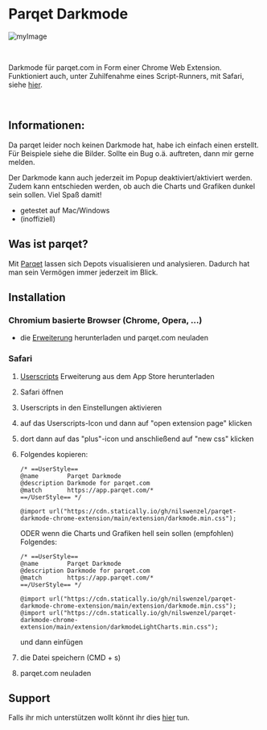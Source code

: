 # Parqet Darkmode
![myImage](../docs/gifs/readme_images.gif)

<br/>

Darkmode für parqet.com in Form einer Chrome Web Extension. <br/>
Funktioniert auch, unter Zuhilfenahme eines Script-Runners, mit Safari, siehe [hier](#safari).

<br/>

## Informationen:
Da parqet leider noch keinen Darkmode hat, habe ich einfach einen erstellt. Für Beispiele siehe die Bilder. Sollte ein Bug o.ä. auftreten, dann mir gerne melden.

Der Darkmode kann auch jederzeit im Popup deaktiviert/aktiviert werden. Zudem kann entschieden werden, ob auch die Charts und Grafiken dunkel sein sollen.
Viel Spaß damit!

- getestet auf Mac/Windows
- (inoffiziell)

## Was ist parqet?
Mit [Parqet](https://www.parqet.com) lassen sich Depots visualisieren und analysieren. Dadurch hat man sein Vermögen immer jederzeit im Blick.

## Installation

### Chromium basierte Browser (Chrome, Opera, ...)
- die [Erweiterung](https://chrome.google.com/webstore/detail/parqet-darkmode/jfhpcliegfecjhjehclnhnngbjndodoj?hl) herunterladen und parqet.com neuladen

### Safari
1. [Userscripts](https://apps.apple.com/us/app/userscripts/id1463298887) Erweiterung aus dem App Store herunterladen
2. Safari öffnen
3. Userscripts in den Einstellungen aktivieren
4. auf das Userscripts-Icon und dann auf "open extension page" klicken
5. dort dann auf das "plus"-icon und anschließend auf "new css" klicken
6. Folgendes kopieren:
    ```
    /* ==UserStyle==
    @name        Parqet Darkmode
    @description Darkmode for parqet.com
    @match       https://app.parqet.com/*
    ==/UserStyle== */

    @import url("https://cdn.statically.io/gh/nilswenzel/parqet-darkmode-chrome-extension/main/extension/darkmode.min.css");
    ```
    ODER wenn die Charts und Grafiken hell sein sollen (empfohlen) Folgendes: 

    ```
    /* ==UserStyle==
    @name        Parqet Darkmode
    @description Darkmode for parqet.com
    @match       https://app.parqet.com/*
    ==/UserStyle== */

    @import url("https://cdn.statically.io/gh/nilswenzel/parqet-darkmode-chrome-extension/main/extension/darkmode.min.css");
    @import url("https://cdn.statically.io/gh/nilswenzel/parqet-darkmode-chrome-extension/main/extension/darkmodeLightCharts.min.css");
    ```
    und dann einfügen
7. die Datei speichern (CMD + s)
8. parqet.com neuladen

## Support
Falls ihr mich unterstützen wollt könnt ihr dies [hier](https://www.paypal.com/paypalme/nilswenzel01) tun.